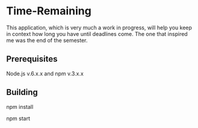 # Time-Remaining
<!--- [![Build Status][travis-badge]][travis-badge-url] --->


This application, which is very much a work in progress, will help you keep in context how long you have until deadlines come. The one that inspired me was the end of the semester.

## Prerequisites
Node.js v.6.x.x and npm v.3.x.x

## Building
npm install

npm start



